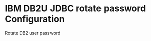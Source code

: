 IBM DB2U JDBC rotate password Configuration
===============================================================================
Rotate DB2 user password